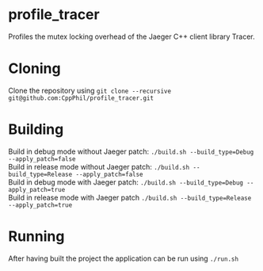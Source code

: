 # profile_tracer
Profiles the mutex locking overhead of the Jaeger C++ client library Tracer.  

# Cloning
Clone the repository using `git clone --recursive git@github.com:CppPhil/profile_tracer.git`  

# Building
Build in debug mode without Jaeger patch: `./build.sh --build_type=Debug --apply_patch=false`  
Build in release mode without Jaeger patch: `./build.sh --build_type=Release --apply_patch=false`  
Build in debug mode with Jaeger patch: `./build.sh --build_type=Debug --apply_patch=true`  
Build in release mode with Jaeger patch `./build.sh --build_type=Release --apply_patch=true`  

# Running
After having built the project the application can be run using `./run.sh`  
